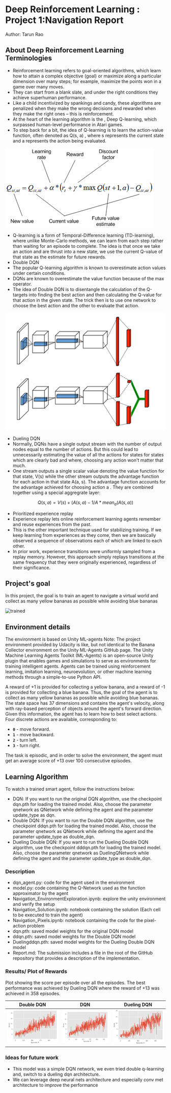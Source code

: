 # Deep Reinforcement Learning : Project 1:Navigation Report
Author: Tarun Rao

## About Deep Reinforcement Learning Terminologies

 - Reinforcement learning refers to goal-oriented algorithms, which learn how to attain a complex objective (goal) or maximize along a particular dimension over many steps; for example, maximize the points won in a game over many moves. 
 - They can start from a blank slate, and under the right conditions they achieve superhuman performance.
 - Like a child incentivized by spankings and candy, these algorithms are penalized when they make the wrong decisions and rewarded when they make the right ones – this is reinforcement.
 - At the heart of the learning algorithm is the , Deep Q-learning, which surpassed human-level performance in Atari games.
 - To step back for a bit, the idea of Q-learning is to learn the action-value function, often denoted as Q(s, a) , where s represents the current state and a represents the action being evaluated. 

![q-learning-update](images/q-learning.png)  

 - Q-learning is a form of Temporal-Difference learning (TD-learning), where unlike Monte-Carlo methods, we can learn from each step rather than waiting for an episode to complete. The idea is that once we take an action and are thrust into a new state, we use the current Q-value of that state as the estimate for future rewards.
 - Double DQN
  - The popular Q-learning algorithm is known to overestimate action values under certain conditions. 
  - DQNs are known to overestimate the value function because of the max operator.  
  - The idea of Double DQN is to disentangle the calculation of the Q-targets into finding the best action and then calculating the Q-value for that action in the given state. The trick then is to use one network to choose the best action and the other to evaluate that action.  

  ![dueling network](images/dueling_network.png) 
  
 - Dueling DQN
  - Normally, DQNs have a single output stream with the number of output nodes equal to the number of actions. But this could lead to unnecessarily estimating the value of all the actions for states for states which are clearly bad and where, choosing any action won't matter that much.
  - One stream outputs a single scalar value denoting the value function for that state, V(s) while the other stream outputs the advantage function for each action in that state A(a, s). The advantage function accounts for the advantage achieved for choosing action a . They are combined together using a special aggregrate layer:

 $$ Q (s, a) = V(s) + (A(s, a) - 1/A * mean_a (A (s, a))$$
 
 - Prioritized experience replay
  - Experience replay lets online reinforcement learning agents remember and reuse experiences from the past. 
  - This is the other important technique used for stabilizing training. If we keep learning from experiences as they come, then we are basically observed a sequence of observations each of which are linked to each other.  
  - In prior work, experience transitions were uniformly sampled from a replay memory. However, this approach simply replays transitions at the same frequency that they were originally experienced, regardless of their significance. 
  
  
## Project's goal

In this project, the goal is to train an agent to navigate a virtual world and collect as many yellow bananas as possible while avoiding blue bananas

![trained](images/trained_agent.gif) 


## Environment details

The environment is based on Unity ML-agents
Note: The project environment provided by Udacity is like, but not identical to the Banana Collector environment on the Unity ML-Agents GitHub page.
The Unity Machine Learning Agents Toolkit (ML-Agents) is an open-source Unity plugin that enables games and simulations to serve as environments for training intelligent agents. Agents can be trained using reinforcement learning, imitation learning, neuroevolution, or other machine learning methods through a simple-to-use Python API.

A reward of +1 is provided for collecting a yellow banana, and a reward of -1 is provided for collecting a blue banana. Thus, the goal of the agent is to collect as many yellow bananas as possible while avoiding blue bananas.
The state space has 37 dimensions and contains the agent's velocity, along with ray-based perception of objects around the agent's forward direction.
Given this information, the agent has to learn how to best select actions. Four discrete actions are available, corresponding to:
- **`0`** - move forward.
- **`1`** - move backward.
- **`2`** - turn left.
- **`3`** - turn right.

The task is episodic, and in order to solve the environment, the agent must get an average score of +13 over 100 consecutive episodes.

## Learning Algorithm

To watch a trained smart agent, follow the instructions below:
 - DQN: If you want to run the original DQN algorithm, use the checkpoint dqn.pth for loading the trained model. Also, choose the parameter qnetwork as QNetwork while defining the agent and the parameter update_type as dqn.
 - Double DQN: If you want to run the Double DQN algorithm, use the checkpoint ddqn.pth for loading the trained model. Also, choose the parameter qnetwork as QNetwork while defining the agent and the parameter update_type as double_dqn.
 - Dueling Double DQN: If you want to run the Dueling Double DQN algorithm, use the checkpoint dddqn.pth for loading the trained model. Also, choose the parameter qnetwork as DuelingQNetwork while defining the agent and the parameter update_type as double_dqn.

### Description
 - dqn_agent.py: code for the agent used in the environment
 - model.py: code containing the Q-Network used as the function approximator by the agent
 - Navigation_EnvironmentExploration.ipynb: explore the unity environment and verify the setup
 - Navigation_Solution.ipynb: notebook containing the solution (Each cell to be executed to train the agent)
 - Navigation_Pixels.ipynb: notebook containing the code for the pixel-action problem
 - dqn.pth: saved model weights for the original DQN model
 - ddqn.pth: saved model weights for the Double DQN model
 - Duelingddqn.pth: saved model weights for the Dueling Double DQN model
 - Report.md: The submission includes a file in the root of the GitHub repository that provides a description of the implementation.
 
 
### Results/ Plot of Rewards
Plot showing the score per episode over all the episodes.
The best performance was achieved by Dueling DQN where the reward of +13 was achieved in 358 episodes. 

| Double DQN                                 | DQN                                | Dueling DQN                                         |
| ------------------------------------------ | ---------------------------------- | --------------------------------------------------- |
| ![double-dqn](results/ddqn_new_scores.png) | ![dqn](results/dqn_new_scores.png) | ![dueling double dqn](results/Duelingddqn_new_scores.png) |

### Ideas for future work
 - This model was a simple DQN network, we even tried double q-learning and, switch to a dueling dqn architecture.
 - We can leverage deep neural nets architecture and especially conv met architecture to improve the performance

